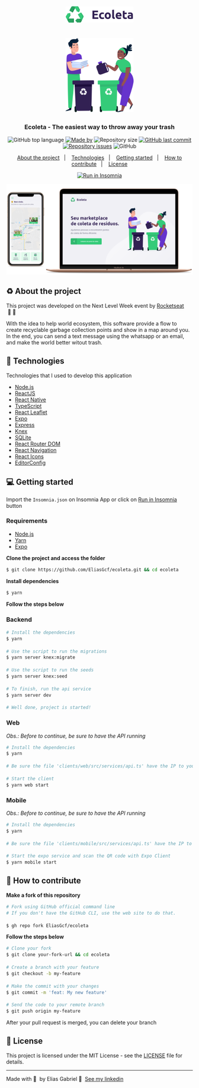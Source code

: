 <h1 align="center">
  <img src=".github/logo.png" alt="Logo"><br /><br />
  <img src=".github/pessoinhas.png" alt="Logo Image" height="200">
</h1>

<h3 align="center">
  Ecoleta - The easiest way to throw away your trash
</h3>

<p align="center">
  <img alt="GitHub top language" src="https://img.shields.io/github/languages/top/EliasGcf/ecoleta?color=%2334CB79">
  <a href="https://www.linkedin.com/in/eliasgcf/"><img alt="Made by" src="https://img.shields.io/badge/made%20by-Elias%20Gabriel-%2334CB79"></a>
  <img alt="Repository size" src="https://img.shields.io/github/repo-size/EliasGcf/ecoleta?color=%2334CB79">
  <a href="https://github.com/EliasGcf/ecoleta/commits/master"><img alt="GitHub last commit" src="https://img.shields.io/github/last-commit/EliasGcf/ecoleta?color=%2334CB79"></a>
  <a href="https://github.com/EliasGcf/ecoleta/issues"><img alt="Repository issues" src="https://img.shields.io/github/issues/EliasGcf/ecoleta?color=%2334CB79"></a>
  <img alt="GitHub" src="https://img.shields.io/github/license/EliasGcf/ecoleta?color=%2334CB79">
</p>

<p align="center">
  <a href="#recycle-about-the-project">About the project</a>&nbsp;&nbsp;&nbsp;|&nbsp;&nbsp;&nbsp;
  <a href="#-technologies">Technologies</a>&nbsp;&nbsp;&nbsp;|&nbsp;&nbsp;&nbsp;
  <a href="#-getting-started">Getting started</a>&nbsp;&nbsp;&nbsp;|&nbsp;&nbsp;&nbsp;
  <a href="#-how-to-contribute">How to contribute</a>&nbsp;&nbsp;&nbsp;|&nbsp;&nbsp;&nbsp;
  <a href="#-license">License</a>
</p>

<p id="insomniaButton" align="center">
  <a
    href="https://insomnia.rest/run/?label=Ecoleta%20API%20-%20EliasGcf&uri=https%3A%2F%2Fraw.githubusercontent.com%2FEliasGcf%2Fecoleta%2Fmaster%2FInsomnia.json"
    target="_blank"
  >
    <img src="https://insomnia.rest/images/run.svg" alt="Run in Insomnia">
  </a>
</p>

<img alt="Layout" src=".github/mockup.png">

## :recycle: About the project

This project was developed on the Next Level Week event by [Rocketseat](https://rocketseat.com.br/) &nbsp;🚀&nbsp;💜

With the idea to help world ecosystem, this software provide a flow to create recyclable garbage collection points and show in a map around you. In the end, you can send a text message using the whatsapp or an email, and make the world better witout trash.

## 🚀 Technologies

Technologies that I used to develop this application

- [Node.js](https://nodejs.org/en/)
- [ReactJS](https://reactjs.org/)
- [React Native](https://reactnative.dev/)
- [TypeScript](https://www.typescriptlang.org/)
- [React Leaflet](https://react-leaflet.js.org/)
- [Expo](https://expo.io/)
- [Express](https://expressjs.com/pt-br/)
- [Knex](http://knexjs.org/)
- [SQLite](https://www.sqlite.org/)
- [React Router DOM](https://reacttraining.com/react-router/)
- [React Navigation](https://reactnavigation.org/)
- [React Icons](https://react-icons.netlify.com/#/)
- [EditorConfig](https://editorconfig.org/)

## 💻 Getting started

Import the `Insomnia.json` on Insomnia App or click on [Run in Insomnia](#insomniaButton) button

### Requirements

- [Node.js](https://nodejs.org/en/)
- [Yarn](https://classic.yarnpkg.com/)
- [Expo](https://expo.io/)

**Clone the project and access the folder**

```bash
$ git clone https://github.com/EliasGcf/ecoleta.git && cd ecoleta
```

**Install dependencies**

```bash
$ yarn
```

**Follow the steps below**

### Backend

```bash
# Install the dependencies
$ yarn

# Use the script to run the migrations
$ yarn server knex:migrate

# Use the script to run the seeds
$ yarn server knex:seed

# To finish, run the api service
$ yarn server dev

# Well done, project is started!
```

### Web

_Obs.: Before to continue, be sure to have the API running_

```bash
# Install the dependencies
$ yarn

# Be sure the file 'clients/web/src/services/api.ts' have the IP to your API

# Start the client
$ yarn web start
```

### Mobile

_Obs.: Before to continue, be sure to have the API running_

```bash
# Install the dependencies
$ yarn

# Be sure the file 'clients/mobile/src/services/api.ts' have the IP to your API

# Start the expo service and scan the QR code with Expo Client
$ yarn mobile start
```

## 🤔 How to contribute

**Make a fork of this repository**

```bash
# Fork using GitHub official command line
# If you don't have the GitHub CLI, use the web site to do that.

$ gh repo fork EliasGcf/ecoleta
```

**Follow the steps below**

```bash
# Clone your fork
$ git clone your-fork-url && cd ecoleta

# Create a branch with your feature
$ git checkout -b my-feature

# Make the commit with your changes
$ git commit -m 'feat: My new feature'

# Send the code to your remote branch
$ git push origin my-feature
```

After your pull request is merged, you can delete your branch

## 📝 License

This project is licensed under the MIT License - see the [LICENSE](LICENSE) file for details.

---

Made with 💜&nbsp; by Elias Gabriel 👋 &nbsp;[See my linkedin](https://www.linkedin.com/in/eliasgcf/)
